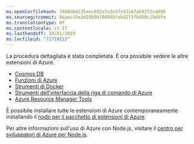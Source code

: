 ```yaml
---
ms.openlocfilehash: 7480d66235eec092a7a2cb7c43187ab92f2cdd90
ms.sourcegitcommit: 86aec15e2d25b5b706092feb4271fb958c29d5fa
ms.translationtype: HT
ms.contentlocale: it-IT
ms.lasthandoff: 10/01/2019
ms.locfileid: "71710215"
---
```

La procedura dettagliata è stata completata. È ora possibile vedere le altre estensioni di Azure.

* [Cosmos DB](https://marketplace.visualstudio.com/items?itemName=ms-azuretools.vscode-cosmosdb)
* [Funzioni di Azure](https://marketplace.visualstudio.com/items?itemName=ms-azuretools.vscode-azurefunctions)
* [Strumenti di Docker](https://marketplace.visualstudio.com/items?itemName=ms-azuretools.vscode-docker)
* [Strumenti dell'interfaccia della riga di comando di Azure](https://marketplace.visualstudio.com/items?itemName=ms-vscode.azurecli)
* [Azure Resource Manager Tools](https://marketplace.visualstudio.com/items?itemName=msazurermtools.azurerm-vscode-tools)

È possibile installare tutte le estensioni di Azure contemporaneamente installando il [nodo per il pacchetto di estensioni di Azure](https://marketplace.visualstudio.com/items?itemName=ms-vscode.vscode-node-azure-pack).

Per altre informazioni sull'uso di Azure con Node.js, visitare il [centro per sviluppatori di Azure per Node.js](https://docs.microsoft.com/azure/javascript).
